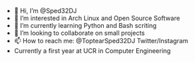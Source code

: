 - 👋 Hi, I’m @Sped32DJ
- 👀 I’m interested in Arch Linux and Open Source Software
- 🌱 I’m currently learning Python and Bash scriting
- 💞️ I’m looking to collaborate on small projects
- 📫 How to reach me: @ToptearSped32DJ Twitter/Instagram
- Currently a first year at UCR in Computer Engineering
<!---
Sped32DJ/Sped32DJ is a ✨ special ✨ repository because its `README.md` (this file) appears on your GitHub profile.
You can click the Preview link to take a look at your changes.
--->
